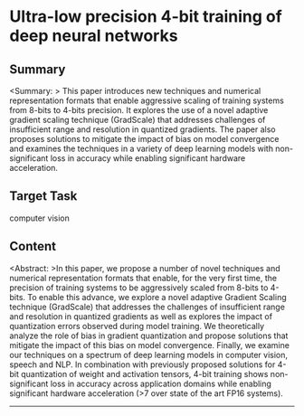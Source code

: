 # Ultra-low precision 4-bit training of deep neural networks

## Summary

<Summary: > This paper introduces new techniques and numerical representation formats that enable aggressive scaling of training systems from 8-bits to 4-bits precision. It explores the use of a novel adaptive gradient scaling technique (GradScale) that addresses challenges of insufficient range and resolution in quantized gradients. The paper also proposes solutions to mitigate the impact of bias on model convergence and examines the techniques in a variety of deep learning models with non-significant loss in accuracy while enabling significant hardware acceleration.


## Target Task

computer vision

## Content

<Abstract: >In this paper, we propose a number of novel techniques and numerical representation formats that enable, for the very first time, the precision of training systems to be aggressively scaled from 8-bits to 4-bits. To enable this advance, we explore a novel adaptive Gradient Scaling technique (GradScale) that addresses the challenges of insufficient range and resolution in quantized gradients as well as explores the impact of quantization errors observed during model training. We theoretically analyze the role of bias in gradient quantization and propose solutions that mitigate the impact of this bias on model convergence. Finally, we examine our techniques on a spectrum of deep learning models in computer vision, speech and NLP. In combination with previously proposed solutions for 4-bit quantization of weight and activation tensors, 4-bit training shows non-significant loss in accuracy across application domains while enabling significant hardware acceleration (>7 over state of the art FP16 systems).



---

